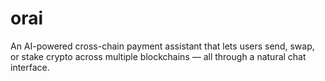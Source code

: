 # orai
An AI-powered cross-chain payment assistant that lets users send, swap, or stake crypto across multiple blockchains — all through a natural chat interface. 
